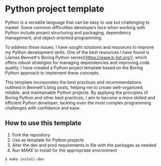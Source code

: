 # Python project template

Python is a versatile language that can be easy to use but challenging to master. 
Some common difficulties developers face when working with Python include project structuring and packaging, 
dependency management, and object-oriented programming.

To address these issues, I have sought solutions and resources to improve my Python development skills. 
One of the best resources I have found is (James Bennett's Boring Python series)[https://www.b-list.org/], which offers robust strategies for managing dependencies and improving code quality.
I have created a Python project template based on the Boring Python approach to implement these concepts. 

This template incorporates the best practices and recommendations outlined in Bennett's blog posts, helping me to create well-organized, reliable, and maintainable Python projects.
By applying the principles of Boring Python and other best practices, 
I aim to become a more skilled and efficient Python developer, 
tackling even the most complex programming challenges with confidence and ease.

## How to use this template

1. Fork the repository
2. Use as template for Python projects
3. Alter the dev and prod requirements.in file with the packages as needed
4. Run $MAKE$ to install for the appriopriate environment

```bash
$ make install-dev
```
